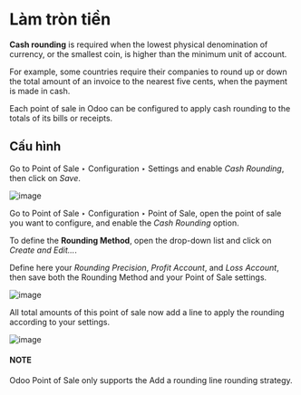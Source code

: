 # Làm tròn tiền

**Cash rounding** is required when the lowest physical denomination
of currency, or the smallest coin, is higher than the minimum unit
of account.

For example, some countries require their companies to round up or
down the total amount of an invoice to the nearest five cents, when
the payment is made in cash.

Each point of sale in Odoo can be configured to apply cash rounding
to the totals of its bills or receipts.

## Cấu hình

Go to Point of Sale ‣ Configuration ‣ Settings
and enable *Cash Rounding*, then click on *Save*.

![image](applications/sales/point_of_sale/pricing/cash_rounding/cash_rounding01.png)

Go to Point of Sale ‣ Configuration ‣ Point of
Sale, open the point of sale you want to configure, and enable the
*Cash Rounding* option.

To define the **Rounding Method**, open the drop-down list and click
on *Create and Edit...*.

Define here your *Rounding Precision*, *Profit Account*, and
*Loss Account*, then save both the Rounding Method and your Point
of Sale settings.

![image](applications/sales/point_of_sale/pricing/cash_rounding/cash_rounding02.png)

All total amounts of this point of sale now add a line to apply the
rounding according to your settings.

![image](applications/sales/point_of_sale/pricing/cash_rounding/cash_rounding03.png)

#### NOTE
Odoo Point of Sale only supports the Add a rounding line rounding strategy.
